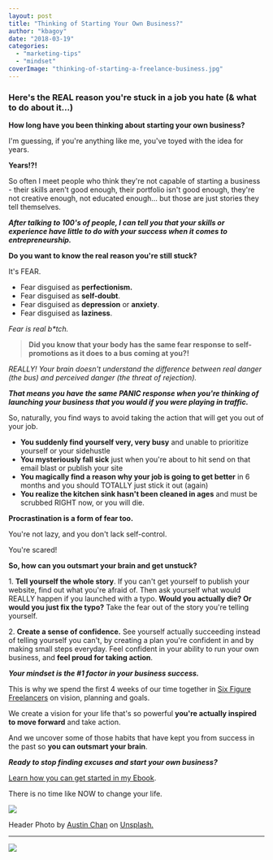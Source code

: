 ```yaml
---
layout: post
title: "Thinking of Starting Your Own Business?"
author: "kbagoy"
date: "2018-03-19"
categories: 
  - "marketing-tips"
  - "mindset"
coverImage: "thinking-of-starting-a-freelance-business.jpg"
---
```


### Here's the REAL reason you're stuck in a job you hate (& what to do about it...)

**How long have you been thinking about starting your own business?**

I'm guessing, if you're anything like me, you've toyed with the idea for years.

**Years!?!**

So often I meet people who think they're not capable of starting a business - their skills aren't good enough, their portfolio isn't good enough, they're not creative enough, not educated enough... but those are just stories they tell themselves.

_**After talking to 100's of people, I can tell you that your skills or experience have little to do with your success when it comes to entrepreneurship.**_

**Do you want to know the real reason you're still stuck?**

It's FEAR.

- Fear disguised as **perfectionism.**
- Fear disguised as **self-doubt**.
- Fear disguised as **depression** or **anxiety**.
- Fear disguised as **laziness**.

_Fear is real b\*tch._

> **Did you know that your body has the same fear response to self-promotions as it does to a bus coming at you?!**

_REALLY! Your brain doesn't understand the difference between real danger (the bus) and perceived danger (the threat of rejection)._

_**That means you have the same PANIC response when you're thinking of launching your business that you would if you were playing in traffic.**_

So, naturally, you find ways to avoid taking the action that will get you out of your job.

- **You suddenly find yourself very, very busy** and unable to prioritize yourself or your sidehustle
- **You mysteriously fall sick** just when you're about to hit send on that email blast or publish your site
- **You magically find a reason why your job is going to get better** in 6 months and you should TOTALLY just stick it out (again)
- **You realize the kitchen sink hasn't been cleaned in ages** and must be scrubbed RIGHT now, or you will die.

**Procrastination is a form of fear too.**

You're not lazy, and you don't lack self-control.

You're scared!

**So, how can you outsmart your brain and get unstuck?**

1. **Tell yourself the whole story**. If you can't get yourself to publish your website, find out what you're afraid of. Then ask yourself what would REALLY happen if you launched with a typo. **Would you actually die? Or would you just fix the typo?** Take the fear out of the story you're telling yourself.

2. **Create a sense of confidence.** See yourself actually succeeding instead of telling yourself you can't, by creating a plan you're confident in and by making small steps everyday. Feel confident in your ability to run your own business, and **feel proud for taking action**.

_**Your mindset is the #1 factor in your business success.**_

This is why we spend the first 4 weeks of our time together in [Six Figure Freelancers](https://sixfigurefreelancers.com/) on vision, planning and goals.

We create a vision for your life that's so powerful **you're actually inspired to move forward** and take action.

And we uncover some of those habits that have kept you from success in the past so **you can outsmart your brain**.

_**Ready to stop finding excuses and start your own business?**_

[Learn how you can get started in my Ebook](https://go.katebagoy.com/ebook).

There is no time like NOW to change your life.

![](images/email-signature.png)

Header Photo by [Austin Chan](https://unsplash.com/photos/ukzHlkoz1IE?utm_source=unsplash&utm_medium=referral&utm_content=creditCopyText) on [Unsplash.](https://unsplash.com/search/photos/this-is-the-sign-you%27ve-been-looking-for?utm_source=unsplash&utm_medium=referral&utm_content=creditCopyText)

* * *

![](images/Thinkingofstartingownbusi-683x1024.png)
